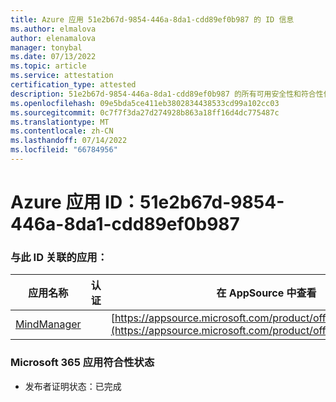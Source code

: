 ```yaml
---
title: Azure 应用 51e2b67d-9854-446a-8da1-cdd89ef0b987 的 ID 信息
ms.author: elmalova
author: elenamalova
manager: tonybal
ms.date: 07/13/2022
ms.topic: article
ms.service: attestation
certification_type: attested
description: 51e2b67d-9854-446a-8da1-cdd89ef0b987 的所有可用安全性和符合性信息。
ms.openlocfilehash: 09e5bda5ce411eb3802834438533cd99a102cc03
ms.sourcegitcommit: 0c7f7f3da27d274928b863a18ff16d4dc775487c
ms.translationtype: MT
ms.contentlocale: zh-CN
ms.lasthandoff: 07/14/2022
ms.locfileid: "66784956"
---
```

# <a name="azure-app-id-51e2b67d-9854-446a-8da1-cdd89ef0b987"></a>Azure 应用 ID：51e2b67d-9854-446a-8da1-cdd89ef0b987


### <a name="apps-associated-with-this-id"></a>与此 ID 关联的应用：
| **应用名称** | **认证** | **在 AppSource 中查看** |
|--------------|---------------|-----------------------|
| [MindManager](../forward/WA200002261.md) |  | [https://appsource.microsoft.com/product/office/WA200002261](https://appsource.microsoft.com/product/office/WA200002261) |

### <a name="microsoft-365-app-compliance-status"></a>Microsoft 365 应用符合性状态
- 发布者证明状态：已完成
